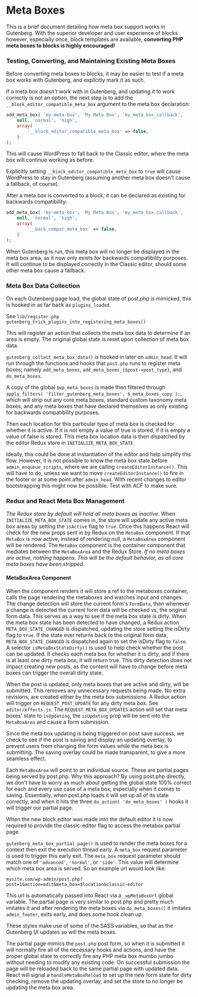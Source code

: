 # Meta Boxes

This is a brief document detailing how meta box support works in Gutenberg. With
the superior developer and user experience of blocks however, especially once,
block templates are available, **converting PHP meta boxes to blocks is highly
encouraged!**

### Testing, Converting, and Maintaining Existing Meta Boxes

Before converting meta boxes to blocks, it may be  easier to test if a meta box works with Gutenberg, and explicitly mark it as such.

If a meta box *doesn't* work with in Gutenberg, and updating it to work correctly is not an option, the next step is to add the `__block_editor_compatible_meta_box` argument to the meta box declaration:

```php
add_meta_box( 'my-meta-box', 'My Meta Box', 'my_meta_box_callback',
    null, 'normal', 'high',
	array(
		'__block_editor_compatible_meta_box' => false,
	)
);
```

This will cause WordPress to fall back to the Classic editor, where the meta box will continue working as before.

Explicitly setting `__block_editor_compatible_meta_box` to `true` will cause WordPress to stay in Gutenberg (assuming another meta box doesn't cause a fallback, of course).

After a meta box is converted to a block, it can be declared as existing for backwards compatibility:

```php
add_meta_box( 'my-meta-box', 'My Meta Box', 'my_meta_box_callback',
    null, 'normal', 'high',
	array(
		'__back_compat_meta_box' => false,
	)
);
```

When Gutenberg is run, this meta box will no longer be displayed in the meta box area, as it now only exists for backwards compatibility purposes. It will continue to be displayed correctly in the Classic editor, should some other meta box cause a fallback.

### Meta Box Data Collection

On each Gutenberg page load, the global state of post.php is mimicked, this is hooked in as far back as `plugins_loaded`.

See `lib/register.php gutenberg_trick_plugins_into_registering_meta_boxes()`

This will register an action that collects the meta box data to determine if an area is empty. The original global state is reset upon collection of meta box data.

`gutenberg_collect_meta_box_data()` is hooked in later on `admin_head`. It will run through the functions and hooks that `post.php` runs to register meta boxes; namely `add_meta_boxes`, `add_meta_boxes_{$post->post_type}`, and `do_meta_boxes`.

A copy of the global `$wp_meta_boxes` is made then filtered through `apply_filters( 'filter_gutenberg_meta_boxes', $_meta_boxes_copy );`, which will strip out any core meta boxes, standard custom taxonomy meta boxes, and any meta boxes that have declared themselves as only existing for backwards compatibility purposes.

Then each location for this particular type of meta box is checked for whether it is active. If it is not empty a value of true is stored, if it is empty a value of false is stored. This meta box location data is then dispatched by the editor Redux store in `INITIALIZE_META_BOX_STATE`.

Ideally, this could be done at instantiation of the editor and help simplify this flow. However, it is not possible to know the meta box state before `admin_enqueue_scripts`, where we are calling `createEditorInstance()`. This will have to do, unless we want to move `createEditorInstance()` to fire in the footer or at some point after `admin_head`. With recent changes to editor bootstrapping this might now be possible. Test with ACF to make sure.

### Redux and React Meta Box Management

*The Redux store by default will hold all meta boxes as inactive*. When `INITIALIZE_META_BOX_STATE` comes in, the store will update any active meta box areas by setting the `isActive` flag to `true`. Once this happens React will check for the new props sent in by Redux on the `MetaBox` component. If that `MetaBox` is now active, instead of rendering null, a `MetaBoxArea` component will be rendered. The `MetaBox` component is the container component that mediates between the `MetaBoxArea` and the Redux Store. *If no meta boxes are active, nothing happens. This will be the default behavior, as all core meta boxes have been stripped.*

#### MetaBoxArea Component

When the component renders it will store a ref to the metaboxes container, calls the page rendering the metaboxes and watches input and changes.
 The change detection will store the current form's `FormData`, then whenever a change is detected the current form data will be checked vs, the original form data. This serves as a way to see if the meta box state is dirty. When the meta box state has been detected to have changed, a Redux action `META_BOX_STATE_CHANGED` is dispatched, updating the store setting the isDirty flag to `true`. If the state ever returns back to the original form data, `META_BOX_STATE_CHANGED` is dispatched again to set the isDirty flag to `false`. A selector `isMetaBoxStateDirty()` is used to help check whether the post can be updated. It checks each meta box for whether it is dirty, and if there is at least one dirty meta box, it will return true. This dirty detection does not impact creating new posts, as the content will have to change before meta boxes can trigger the overall dirty state.

When the post is updated, only meta boxes that are active and dirty, will be submitted. This removes any unnecessary requests being made. No extra revisions, are created either by the meta box submissions. A Redux action will trigger on `REQUEST_POST_UPDATE` for any dirty meta box. See `editor/effects.js`. The `REQUEST_META_BOX_UPDATES` action will set that meta boxes' state to `isUpdating`, the `isUpdating` prop will be sent into the `MetaBoxArea` and cause a form submission.

Since the meta box updating is being triggered on post save success, we check to see if the post is saving and display an updating overlay, to prevent users from changing the form values while the meta box is submitting. The saving overlay could be made transparent, to give a more seamless effect.

Each `MetaBoxArea` will point to an individual source. These are partial pages being served by post.php. Why this approach? By using post.php directly, we don't have to worry as much about getting the global state 100% correct for each and every use case of a meta box, especially when it comes to saving. Essentially, when post.php loads it will set up all of its state correctly, and when it hits the three `do_action( 'do_meta_boxes' )` hooks it will trigger our partial page.

When the new block editor was made into the default editor it is now required to provide the classic-editor flag to access the metabox partial page.

`gutenberg_meta_box_partial_page()` is used to render the meta boxes for a context then exit the execution thread early. A `meta_box` request parameter is used to trigger this early exit. The `meta_box` request parameter should match one of `'advanced'`, `'normal'`, or `'side'`. This value will determine which meta box area is served. So an example url would look like:

`mysite.com/wp-admin/post.php?post=1&action=edit&meta_box=$location&classic-editor`

This url is automatically passed into React via a `_wpMetaBoxUrl` global variable. The partial page is very similar to post.php and pretty much imitates it and after rendering the meta boxes via `do_meta_boxes()` it imitates `admin_footer`, exits early, and does some hook clean up.

These styles make use of some of the SASS variables, so that as the Gutenberg UI updates so will the meta boxes.

The partial page mimics the `post.php` post form, so when it is submitted it will normally fire all of the necessary hooks and actions, and have the proper global state to correctly fire any PHP meta box mumbo jumbo without needing to modify any existing code. On successful submission the page will be reloaded back to the same partial page with updated data. React will signal a `handleMetaBoxReload` to set up the new form state for dirty checking, remove the updating overlay, and set the store to no longer be updating the meta box area.
